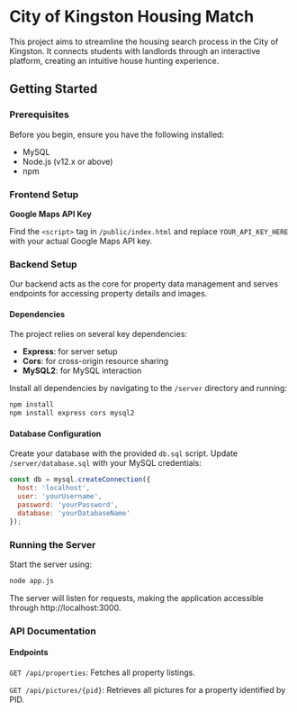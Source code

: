 # City of Kingston Housing Match

This project aims to streamline the housing search process in the City of Kingston. It connects students with landlords through an interactive platform, creating an intuitive house hunting experience.

## Getting Started

### Prerequisites

Before you begin, ensure you have the following installed:
- MySQL
- Node.js (v12.x or above)
- npm

### Frontend Setup

**Google Maps API Key**

Find the `<script>` tag in `/public/index.html` and replace `YOUR_API_KEY_HERE` with your actual Google Maps API key.

### Backend Setup

Our backend acts as the core for property data management and serves endpoints for accessing property details and images.

#### Dependencies

The project relies on several key dependencies:
- **Express**: for server setup
- **Cors**: for cross-origin resource sharing
- **MySQL2**: for MySQL interaction

Install all dependencies by navigating to the `/server` directory and running:

```Bash
npm install
npm install express cors mysql2
```

#### Database Configuration
Create your database with the provided `db.sql` script. Update `/server/database.sql` with your MySQL credentials:

```JavaScript
const db = mysql.createConnection({
  host: 'localhost',
  user: 'yourUsername',
  password: 'yourPassword',
  database: 'yourDatabaseName'
});
```

### Running the Server
Start the server using:

```Bash
node app.js
```

The server will listen for requests, making the application accessible through http://localhost:3000.

### API Documentation

#### Endpoints
```GET /api/properties```: Fetches all property listings.

```GET /api/pictures/{pid}```: Retrieves all pictures for a property identified by PID.
